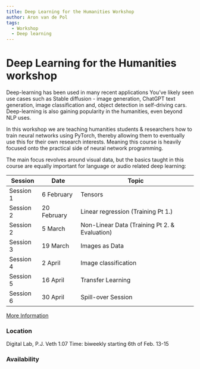 ```yaml
---
title: Deep Learning for the Humanities Workshop
author: Aron van de Pol
tags:
  - Workshop
  - Deep learning
---
```

# Deep Learning for the Humanities workshop

Deep-learning has been used in many recent applications You’ve likely seen use cases such as Stable diffusion - image generation, ChatGPT text generation, image classification and, object detection in self-driving cars. Deep-learning is also gaining popularity in the humanities, even beyond NLP uses.

In this workshop we are teaching humanities students & researchers how to train neural networks using PyTorch, thereby allowing them to eventually use this for their own research interests. Meaning this course is heavily focused onto the practical side of neural network programming.

The main focus revolves around visual data, but the basics taught in this course are equally important for language or audio related deep learning:

| Session   | Date        | Topic                                         |
| --------- | ----------- | --------------------------------------------- |
| Session 1 | 6 February  | Tensors                                       |
| Session 2 | 20 February | Linear regression (Training Pt 1.)            |
| Session 2 | 5 March     | Non-Linear Data (Training Pt 2. & Evaluation) |
| Session 3 | 19 March    | Images as Data                                |
| Session 4 | 2 April     | Image classification                          |
| Session 5 | 16 April    | Transfer Learning                             |
| Session 6 | 30 April    | Spill-over Session                            |


[More Information](https://www.dlfh.aronvandepol.com/)

### Location

Digital Lab, P.J. Veth 1.07 Time: biweekly starting 6th of Feb. 13-15

### Availability
